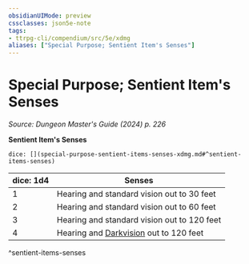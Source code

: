 ```yaml
---
obsidianUIMode: preview
cssclasses: json5e-note
tags:
- ttrpg-cli/compendium/src/5e/xdmg
aliases: ["Special Purpose; Sentient Item's Senses"]
---
```

# Special Purpose; Sentient Item's Senses
*Source: Dungeon Master's Guide (2024) p. 226* 

**Sentient Item's Senses**

`dice: [](special-purpose-sentient-items-senses-xdmg.md#^sentient-items-senses)`

| dice: 1d4 | Senses |
|-----------|--------|
| 1 | Hearing and standard vision out to 30 feet |
| 2 | Hearing and standard vision out to 60 feet |
| 3 | Hearing and standard vision out to 120 feet |
| 4 | Hearing and [Darkvision](senses.md#Darkvision) out to 120 feet |
^sentient-items-senses